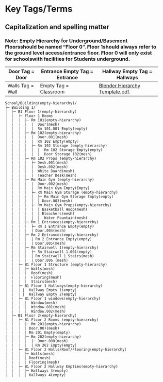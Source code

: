 <h1>Key Tags/Terms</h1>
<h2>Capitalization and spelling matter</h2>
<h3>Note: Empty Hierarchy for Underground/Basement Floorsshould be named “Floor 0”. Floor 1should always refer to the ground level access/entrance floor. Floor 0 will only exist for schoolswith facilities for Students underground.</h3>

| Door Tag = Door | Entrance Empty Tag = Entrance | Hallway Empty Tag = Hallways |
| ----------- | ----------- | ----------- |
| Walls Tag = Wall |  Empty Tag = Classroom | [Blender Hierarchy Template.pdf](https://driftnetsecurities.workplace.com/work/file_viewer/291983546260684/?surface=KNOWLEDGE_BASE). |

```
School/Building(empty-hierarchy)/
├─ Building 1/
│  ├─ B1 Floor 1(empty-hierarchy)
│  |  ├─ Floor 1 Rooms
│  |  |  ├─ Rm 101(empty-hierarchy)
│  |  |  |  |  Door(mesh)
│  |  |  |  |  Rm 101.001 Empty(empty)
│  |  |  ├─ Rm 102(empty-hierarchy)
│  |  |  |  |  Door.001(mesh)
│  |  |  |  |  Rm 102 Empty(empty)
│  |  |  |  ├─ Rm 102 Storage (empty-hierarchy)
│  |  |  |  |  |  Rm 102 Storage Empty(empty)
│  |  |  |  |  |  Door Storage 102(mesh)
│  |  |  ├─ Rm 102 Props (empty-hierarchy)
│  |  |  |  ├─ Desk.001(mesh)
│  |  |  |  |  Desk.002(mesh)
│  |  |  |  |  White Board(mesh)
│  |  |  |  |  Teacher Desk(mesh)
│  |  |  ├─ Rm Main Gym (empty-hierarchy)
│  |  |  |  |  Door.002(mesh)
│  |  |  |  |  Rm Main Gym Empty(Empty)
│  |  |  |  ├─ Rm Main Gym Storage (empty-hierarchy)
│  |  |  |  |  ├─ Rm Main Gym Storage Empty(empty)
│  |  |  |  |  | Door.003(mesh)
│  |  |  |  ├─ Rm Main Gym Props(empty-hierarchy)
│  |  |  |  |  | Basketball Hoop(mesh)
│  |  |  |  |  | Bleachers(mesh)
│  |  |  |  |  |  Water Fountain(mesh)
│  |  |  ├─ Rm 1 Entrances(empty-hierarchy)
│  |  |  |  ├─ Rm 1 Entrance Empty(empty)
│  |  |  |  | Door.004(mesh)
│  |  |  ├─ Rm 2 Entrances(empty-hierarchy)
│  |  |  |  | Rm 2 Entrance Empty(empty)
│  |  |  |  | Door.005(mesh)
│  |  |  ├─ Rm Stairwell 1(empty-hierarchy)
│  |  |  |  ├─ Rm Stairwell 1.001(empty)
│  |  |  |  | Rm Stairwell 1 Stairs(mesh)
│  |  |  |  | Door.006 (mesh)
│  |  ├─ B1 Floor 1 Structure (empty-hierarchy)
│  |  |  ├─ Walls(mesh)
│  |  |  |  Roof(mesh)
│  |  |  |  Flooring(mesh)
│  |  |  |  Stairs(mesh)
│  |  ├─ B1 Floor 1 Hallways(empty-hierarchy)
│  |  | |  Hallway Empty 1(empty)
│  |  | |  Hallway Empty 2(empty)
│  |  ├─ B1 Floor 1 windows(empty-hierarchy)
│  |  |  |  Window(mesh)
│  |  |  |  Window.001(mesh)
│  |  |  |  Window.002(mesh)
│  ├─ B1 Floor 2(empty-hierarchy)
│  |  ├─ B1 Floor 2 Rooms (empty-hierarchy)
|  |  |  ├─ Rm 201(empty-hierarchy)
|  |  |  | Door.007(mesh)
|  |  |  | Rm 201 Empty(empty)
|  |  |  ├─ Rm 202(empty-hierarchy)
|  |  |  |  ├─ Door.008(mesh)
|  |  |  |  | Rm 202 Empty(empty)
│  |  ├─ B1 Floor 2 Walls/Roof/Flooring(empty-hierarchy)
|  |  |  ├─ Walls(mesh)
|  |  |  | Roof(mesh)
|  |  |  | Flooring(mesh)
│  |  ├─ B1 Floor 2 Hallway Empties(empty-hierarchy)
|  |  |  ├─ Hallways 3(empty)
|  |  |  | Hallways 4(empty)

```
